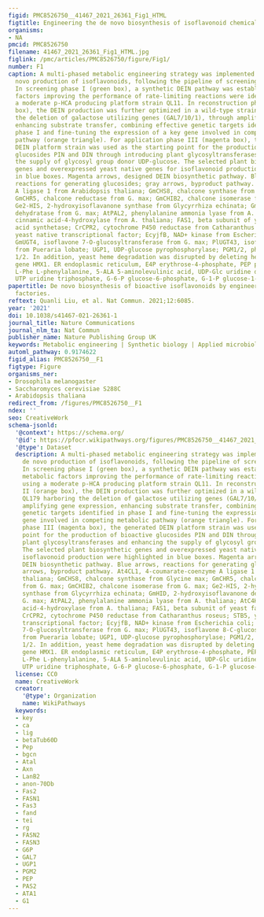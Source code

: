 ```yaml
---
figid: PMC8526750__41467_2021_26361_Fig1_HTML
figtitle: Engineering the de novo biosynthesis of isoflavonoid chemicals in yeast
organisms:
- NA
pmcid: PMC8526750
filename: 41467_2021_26361_Fig1_HTML.jpg
figlink: /pmc/articles/PMC8526750/figure/Fig1/
number: F1
caption: A multi-phased metabolic engineering strategy was implemented to enable de
  novo production of isoflavonoids, following the pipeline of screening-reconstruction-application.
  In screening phase I (green box), a synthetic DEIN pathway was established and metabolic
  factors improving the performance of rate-limiting reactions were identified using
  a moderate p-HCA producing platform strain QL11. In reconstruction phase II (orange
  box), the DEIN production was further optimized in a wild-type strain QL179 harboring
  the deletion of galactose utilizing genes (GAL7/10/1), through amplifying gene expression,
  enhancing substrate transfer, combining effective genetic targets identified in
  phase I and fine-tuning the expression of a key gene involved in competing metabolic
  pathway (orange triangle). For application phase III (magenta box), the generated
  DEIN platform strain was used as the starting point for the production of bioactive
  glucosides PIN and DIN through introducing plant glycosyltransferases and enhancing
  the supply of glycosyl group donor UDP-glucose. The selected plant biosynthetic
  genes and overexpressed yeast native genes for isoflavonoid production were highlighted
  in blue boxes. Magenta arrows, designed DEIN biosynthetic pathway. Blue arrows,
  reactions for generating glucosides; gray arrows, byproduct pathway. At4CL1, 4-coumarate-coenzyme
  A ligase 1 from Arabidopsis thaliana; GmCHS8, chalcone synthase from Glycine max;
  GmCHR5, chalcone reductase from G. max; GmCHIB2, chalcone isomerase from G. max;
  Ge2-HIS, 2-hydroxyisoflavanone synthase from Glycyrrhiza echinata; GmHID, 2-hydroxyisoflavanone
  dehydratase from G. max; AtPAL2, phenylalanine ammonia lyase from A. thaliana; AtC4H,
  cinnamic acid-4-hydroxylase from A. thaliana; FAS1, beta subunit of yeast fatty
  acid synthetase; CrCPR2, cytochrome P450 reductase from Catharanthus roseus; STB5,
  yeast native transcriptional factor; EcyjfB, NAD+ kinase from Escherichia coli;
  GmUGT4, isoflavone 7-O-glucosyltransferase from G. max; PlUGT43, isoflavone 8-C-glucosyltransferase
  from Pueraria lobate; UGP1, UDP-glucose pyrophosphorylase; PGM1/2, phosphoglucomutase
  1/2. In addition, yeast heme degradation was disrupted by deleting heme oxygenase-coding
  gene HMX1. ER endoplasmic reticulum, E4P erythrose-4-phosphate, PEP phosphoenolpyruvate,
  L-Phe L-phenylalanine, 5-ALA 5-aminolevulinic acid, UDP-Glc uridine diphosphate-glucose,
  UTP uridine triphosphate, G-6-P glucose-6-phosphate, G-1-P glucose-1-phosphate.
papertitle: De novo biosynthesis of bioactive isoflavonoids by engineered yeast cell
  factories.
reftext: Quanli Liu, et al. Nat Commun. 2021;12:6085.
year: '2021'
doi: 10.1038/s41467-021-26361-1
journal_title: Nature Communications
journal_nlm_ta: Nat Commun
publisher_name: Nature Publishing Group UK
keywords: Metabolic engineering | Synthetic biology | Applied microbiology | Biocatalysis
automl_pathway: 0.9174622
figid_alias: PMC8526750__F1
figtype: Figure
organisms_ner:
- Drosophila melanogaster
- Saccharomyces cerevisiae S288C
- Arabidopsis thaliana
redirect_from: /figures/PMC8526750__F1
ndex: ''
seo: CreativeWork
schema-jsonld:
  '@context': https://schema.org/
  '@id': https://pfocr.wikipathways.org/figures/PMC8526750__41467_2021_26361_Fig1_HTML.html
  '@type': Dataset
  description: A multi-phased metabolic engineering strategy was implemented to enable
    de novo production of isoflavonoids, following the pipeline of screening-reconstruction-application.
    In screening phase I (green box), a synthetic DEIN pathway was established and
    metabolic factors improving the performance of rate-limiting reactions were identified
    using a moderate p-HCA producing platform strain QL11. In reconstruction phase
    II (orange box), the DEIN production was further optimized in a wild-type strain
    QL179 harboring the deletion of galactose utilizing genes (GAL7/10/1), through
    amplifying gene expression, enhancing substrate transfer, combining effective
    genetic targets identified in phase I and fine-tuning the expression of a key
    gene involved in competing metabolic pathway (orange triangle). For application
    phase III (magenta box), the generated DEIN platform strain was used as the starting
    point for the production of bioactive glucosides PIN and DIN through introducing
    plant glycosyltransferases and enhancing the supply of glycosyl group donor UDP-glucose.
    The selected plant biosynthetic genes and overexpressed yeast native genes for
    isoflavonoid production were highlighted in blue boxes. Magenta arrows, designed
    DEIN biosynthetic pathway. Blue arrows, reactions for generating glucosides; gray
    arrows, byproduct pathway. At4CL1, 4-coumarate-coenzyme A ligase 1 from Arabidopsis
    thaliana; GmCHS8, chalcone synthase from Glycine max; GmCHR5, chalcone reductase
    from G. max; GmCHIB2, chalcone isomerase from G. max; Ge2-HIS, 2-hydroxyisoflavanone
    synthase from Glycyrrhiza echinata; GmHID, 2-hydroxyisoflavanone dehydratase from
    G. max; AtPAL2, phenylalanine ammonia lyase from A. thaliana; AtC4H, cinnamic
    acid-4-hydroxylase from A. thaliana; FAS1, beta subunit of yeast fatty acid synthetase;
    CrCPR2, cytochrome P450 reductase from Catharanthus roseus; STB5, yeast native
    transcriptional factor; EcyjfB, NAD+ kinase from Escherichia coli; GmUGT4, isoflavone
    7-O-glucosyltransferase from G. max; PlUGT43, isoflavone 8-C-glucosyltransferase
    from Pueraria lobate; UGP1, UDP-glucose pyrophosphorylase; PGM1/2, phosphoglucomutase
    1/2. In addition, yeast heme degradation was disrupted by deleting heme oxygenase-coding
    gene HMX1. ER endoplasmic reticulum, E4P erythrose-4-phosphate, PEP phosphoenolpyruvate,
    L-Phe L-phenylalanine, 5-ALA 5-aminolevulinic acid, UDP-Glc uridine diphosphate-glucose,
    UTP uridine triphosphate, G-6-P glucose-6-phosphate, G-1-P glucose-1-phosphate.
  license: CC0
  name: CreativeWork
  creator:
    '@type': Organization
    name: WikiPathways
  keywords:
  - key
  - ca
  - lig
  - betaTub60D
  - Pep
  - bgcn
  - Atal
  - Axn
  - LanB2
  - anon-70Db
  - Fas2
  - FASN1
  - Fas3
  - fand
  - tei
  - rg
  - FASN2
  - FASN3
  - G6P
  - GAL7
  - UGP1
  - PGM2
  - PEP
  - PAS2
  - ATA1
  - G1
---
```

